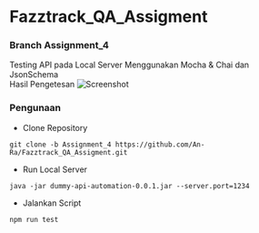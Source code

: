 # Fazztrack_QA_Assigment
### Branch Assignment_4
Testing API pada Local Server Menggunakan Mocha & Chai dan JsonSchema
<br>
Hasil Pengetesan
![Screenshot](https://user-images.githubusercontent.com/29125099/187830748-66e6a167-abe4-408f-b409-5f3a6a678acd.png)

### Pengunaan
* Clone Repository
```
git clone -b Assignment_4 https://github.com/An-Ra/Fazztrack_QA_Assigment.git
```
* Run Local Server
```
java -jar dummy-api-automation-0.0.1.jar --server.port=1234
```
* Jalankan Script
```
npm run test
```
